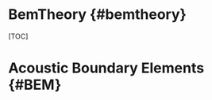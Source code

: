 BemTheory {#bemtheory}
======

[TOC]

Acoustic Boundary Elements {#BEM}
==========================

